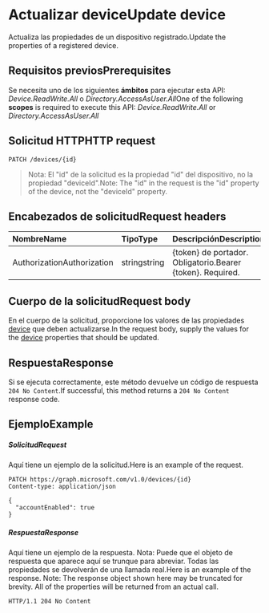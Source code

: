# <a name="update-device"></a><span data-ttu-id="69dc7-101">Actualizar device</span><span class="sxs-lookup"><span data-stu-id="69dc7-101">Update device</span></span>

<span data-ttu-id="69dc7-102">Actualiza las propiedades de un dispositivo registrado.</span><span class="sxs-lookup"><span data-stu-id="69dc7-102">Update the properties of a registered device.</span></span>

## <a name="prerequisites"></a><span data-ttu-id="69dc7-103">Requisitos previos</span><span class="sxs-lookup"><span data-stu-id="69dc7-103">Prerequisites</span></span>
<span data-ttu-id="69dc7-104">Se necesita uno de los siguientes **ámbitos** para ejecutar esta API: *Device.ReadWrite.All* o *Directory.AccessAsUser.All*</span><span class="sxs-lookup"><span data-stu-id="69dc7-104">One of the following **scopes** is required to execute this API: *Device.ReadWrite.All* or *Directory.AccessAsUser.All*</span></span> 

## <a name="http-request"></a><span data-ttu-id="69dc7-105">Solicitud HTTP</span><span class="sxs-lookup"><span data-stu-id="69dc7-105">HTTP request</span></span>
<!-- { "blockType": "ignored" } -->
```http
PATCH /devices/{id}
```
> <span data-ttu-id="69dc7-106">Nota: El "id" de la solicitud es la propiedad "id" del dispositivo, no la propiedad "deviceId".</span><span class="sxs-lookup"><span data-stu-id="69dc7-106">Note: The "id" in the request is the "id" property of the device, not the "deviceId" property.</span></span>

## <a name="request-headers"></a><span data-ttu-id="69dc7-107">Encabezados de solicitud</span><span class="sxs-lookup"><span data-stu-id="69dc7-107">Request headers</span></span>
| <span data-ttu-id="69dc7-108">Nombre</span><span class="sxs-lookup"><span data-stu-id="69dc7-108">Name</span></span>       | <span data-ttu-id="69dc7-109">Tipo</span><span class="sxs-lookup"><span data-stu-id="69dc7-109">Type</span></span> | <span data-ttu-id="69dc7-110">Descripción</span><span class="sxs-lookup"><span data-stu-id="69dc7-110">Description</span></span>|
|:-----------|:------|:----------|
| <span data-ttu-id="69dc7-111">Authorization</span><span class="sxs-lookup"><span data-stu-id="69dc7-111">Authorization</span></span>  | <span data-ttu-id="69dc7-112">string</span><span class="sxs-lookup"><span data-stu-id="69dc7-112">string</span></span>  | <span data-ttu-id="69dc7-p101">{token} de portador. Obligatorio.</span><span class="sxs-lookup"><span data-stu-id="69dc7-p101">Bearer {token}. Required.</span></span> |

## <a name="request-body"></a><span data-ttu-id="69dc7-115">Cuerpo de la solicitud</span><span class="sxs-lookup"><span data-stu-id="69dc7-115">Request body</span></span>
<span data-ttu-id="69dc7-116">En el cuerpo de la solicitud, proporcione los valores de las propiedades [device](../resources/device.md) que deben actualizarse.</span><span class="sxs-lookup"><span data-stu-id="69dc7-116">In the request body, supply the values for the [device](../resources/device.md) properties that should be updated.</span></span>

## <a name="response"></a><span data-ttu-id="69dc7-117">Respuesta</span><span class="sxs-lookup"><span data-stu-id="69dc7-117">Response</span></span>

<span data-ttu-id="69dc7-118">Si se ejecuta correctamente, este método devuelve un código de respuesta `204 No Content`.</span><span class="sxs-lookup"><span data-stu-id="69dc7-118">If successful, this method returns a `204 No Content` response code.</span></span>

## <a name="example"></a><span data-ttu-id="69dc7-119">Ejemplo</span><span class="sxs-lookup"><span data-stu-id="69dc7-119">Example</span></span>
##### <a name="request"></a><span data-ttu-id="69dc7-120">Solicitud</span><span class="sxs-lookup"><span data-stu-id="69dc7-120">Request</span></span>
<span data-ttu-id="69dc7-121">Aquí tiene un ejemplo de la solicitud.</span><span class="sxs-lookup"><span data-stu-id="69dc7-121">Here is an example of the request.</span></span>
<!-- {
  "blockType": "request",
  "name": "update_device"
}-->
```http
PATCH https://graph.microsoft.com/v1.0/devices/{id}
Content-type: application/json

{
  "accountEnabled": true
}
```
##### <a name="response"></a><span data-ttu-id="69dc7-122">Respuesta</span><span class="sxs-lookup"><span data-stu-id="69dc7-122">Response</span></span>
<span data-ttu-id="69dc7-p102">Aquí tiene un ejemplo de la respuesta. Nota: Puede que el objeto de respuesta que aparece aquí se trunque para abreviar. Todas las propiedades se devolverán de una llamada real.</span><span class="sxs-lookup"><span data-stu-id="69dc7-p102">Here is an example of the response. Note: The response object shown here may be truncated for brevity. All of the properties will be returned from an actual call.</span></span>
<!-- {
  "blockType": "response",
  "truncated": true,
  "@odata.type": "microsoft.graph.device"
} -->
```http
HTTP/1.1 204 No Content
```
